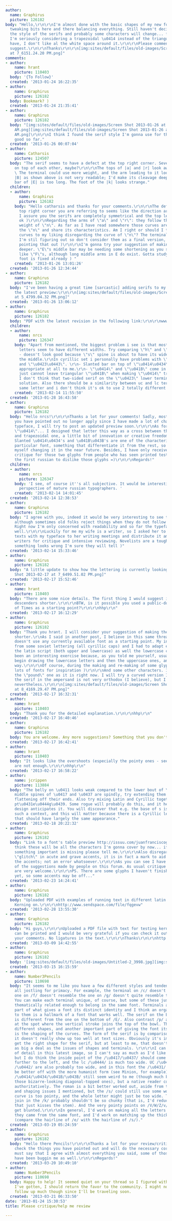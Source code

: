 ```yaml
---
author:
  name: Graphirus
  picture: 126182
body: "Hello,\r\n\r\nI'm almost done with the basic shapes of my new font and I'm
  tweaking bits here and there balancing everything. Still haven't decided yet on
  the style of the serifs and probably some characters will change... for example
  I'm seriously considering a trapezoidal \u0414 instead of the triangular one I currently
  have, I don't like al the white space around it.\r\n\r\nPlease comment, critique,
  suggest.\r\n\r\nThanks\r\n\r\n[img:sites/default/files/old-images/Screen Shot 2013-01-24
  at 7_6151.24.20 PM.png]"
comments:
- author:
    name: hrant
    picture: 110403
  body: '{To Follow}'
  created: '2013-01-24 16:22:35'
- author:
    name: Graphirus
    picture: 126182
  body: Bookmark? )
  created: '2013-01-24 21:35:41'
- author:
    name: Graphirus
    picture: 126182
  body: "[img:sites/default/files/old-images/Screen Shot 2013-01-26 at 4_4190.04.38
    AM.png][img:sites/default/files/old-images/Screen Shot 2013-01-26 at 4_6195.04.58
    AM.png]\r\n\r\nI think I found the serif style I'm gonna use for this font. Looking
    good so far."
  created: '2013-01-26 00:07:04'
- author:
    name: Catharsis
    picture: 124507
  body: "The serif seems to have a defect at the top right corner. Several points
    on top of each other, maybe?\r\n\r\nThe tops of |a| and |r| look awkward to me.
    \ The terminal could use more weight, and the arm leading to it looks stiff.\r\n\r\nThe
    |B| as shown above is not very readable; I'd make its cleavage deeper. The middle
    bar of |E| is too long. The foot of the |k| looks strange."
  children:
  - author:
      name: Graphirus
      picture: 126182
    body: "Hello catharsis and thanks for your comments.\r\n\r\nThe defect at the
      top right corner you are referring to seems like the direction arrow in FL,
      I assure you the serifs are completely symmetrical and the top left side is
      ok )\r\n\r\nRegarding the arms of \"a\" and \"r\": they follow the shape and
      weight of \"n\". As far as I have read somewhere those curves are born from
      the \"n\" and share its characteristics. Am I right or should I tweak those
      curves to my liking disregarding the curve of \"n\"? The terminals are something
      I'm stil figuring out so don't consider them as a final version, but kudos for
      pointing that out )\r\n\r\nI'm gonna try your suggestion of making \"B\"s cleavage
      deeper. \"E\"s middle bar may be needing some shortening as you suggest, something
      like \"F\"s, although long middle arms in E do exist. Gotta study the possibilities.\r\n\r\n\"k\"'s
      foot is fixed already ) "
    created: '2013-01-26 13:01:26'
  created: '2013-01-26 12:34:44'
- author:
    name: Graphirus
    picture: 126182
  body: "I've been having a great time [sarcastic] adding serifs to my glyphs ) Here
    the latest preview:\r\n\r\n[img:sites/default/files/old-images/Screen Shot 2013-01-26
    at 5_4799.04.32 PM.png]"
  created: '2013-01-26 13:06:12'
- author:
    name: Graphirus
    picture: 126182
  body: "PDF with the latest revision in the following link:\r\n\r\nwww.butterflyphoto.ru/testing/Test.pdf"
  children:
  - author:
      name: nrcs
      picture: 126347
    body: "Apart from mentioned, the biggest problem i see is that most stems on lowercase
      letters seem to have different widths. Try comparing \"h\" and \"f\" stems.\r\n\"Ss\"
      - doesn't look good because \"s\" spine is about to have its widest part in
      the middle.\r\nIn cyrillic set i personally have problems with \"\u0414\u0434\"
      and \"\u0423\u0443\". \r\n- Slanted bar on top of \"\u0414\u0434\" doesn't seem
      appropriate at all to me.\r\n- \"\u0414\" and \"\u041B\" come in pair so you
      just cannot leave triangular \"\u041B\" when making \"\u0414\" trapezoidal.\r\n-
      I don't think that two-sided serif on the \"\u0423\" lower terminal is a good
      solution. Also there should be a similarity between uc and lc terminals of the
      same letter and i don't think it's ok to use 2 totally different types of terminals.\r\n"
    created: '2013-02-14 11:55:50'
  created: '2013-01-28 16:43:58'
- author:
    name: Graphirus
    picture: 126182
  body: "Hello nrcs!\r\n\r\nThanks a lot for your comments! Sadly, most of the things
    you have pointed out no longer apply since I have made a lot of changes to the
    typeface, I will try to post an updated preview soon.\r\n\r\nAs for the slanted
    \"\u0414\"... I designed that letter this way as a cross between the triangular
    and trapezoidal one, a little bit of innovation or creative freedom, if you prefer.
    Slanted \u0414\u0434's and \u041B\u043B's are one of the characteristics of this
    particular font, something that differentiate it from the rest, so I don't see
    myself changing it in the near future. Besides, I have only received positive
    critique for those two glyphs from people who has seen printed tests... you are
    the first russian to dislike those glyphs =)\r\n\r\nRegards!"
  children:
  - author:
      name: nrcs
      picture: 126347
    body: 'I see, of course it''s all subjective. It would be interesting to see the
      perspective of mature russian typographers. '
    created: '2013-02-14 14:01:45'
  created: '2013-02-14 12:38:53'
- author:
    name: Graphirus
    picture: 126182
  body: "I agree with you, indeed it would be very interesting to see their perspective,
    although sometimes old folks reject things when they do not follow conventions.
    Right now I'm only concerned with readability and so far the typeface is performing
    well.\r\n\r\nLuckily for me my wife is a writer, so I asked her to bring printed
    texts with my typeface to her writing meetings and distribute it among the other
    writers for critique and intensive reviewing. Novelists are a tough crowd, if
    something looks wrong I'm sure they will tell )"
  created: '2013-02-14 15:33:46'
- author:
    name: Graphirus
    picture: 126182
  body: "A little update to show how the lettering is currently looking:\r\n\r\n[img:sites/default/files/old-images/Screen
    Shot 2013-02-17 at 7_6499.51.02 PM.png]"
  created: '2013-02-17 15:52:46'
- author:
    name: hrant
    picture: 110403
  body: "There are some nice details. The first thing I would suggest is making the
    descenders shorter.\r\n\r\nBTW, is it possible you used a public-domain version
    of Times as a starting point?\r\n\r\nhhp\r\n"
  created: '2013-02-17 16:12:29'
- author:
    name: Graphirus
    picture: 126182
  body: "Thank you hrant. I will consider your suggestion of making the descenders
    shorter.\r\nAs I said in another post, I believe in this same thread, this font
    doesn't use any currently available font as a starting point. My inspiration came
    from some soviet lettering (all cyrillic caps) and I had to adapt everything to
    the latin script (both upper and lowercase) as well the lowercase cyrillic. It's
    been an interesting exercise because, as you told me yourself, usually designers
    begin drawing the lowercase letters and then the uppercase ones, and not the other
    way.\r\n\r\nOf course, during the making and re-making of some glyphs I have checked
    lots of fonts for inspiration )\r\n\r\nAnd some other characters. I'm not liking
    the \"pound\" one as it is right now. I will try a curved version I guess. Also
    the serif in the ampersand is not very orthodox (I believe), but I like the detail
    nevertheless.\r\n\r\n[img:sites/default/files/old-images/Screen Shot 2013-02-17
    at 8_4169.29.47 PM.png]"
  created: '2013-02-17 16:32:31'
- author:
    name: hrant
    picture: 110403
  body: "Thank you for the detailed explanation.\r\n\r\nhhp\r\n"
  created: '2013-02-17 16:40:46'
- author:
    name: Graphirus
    picture: 126182
  body: You are welcome. Any more suggestions? Something that you don't like?
  created: '2013-02-17 16:42:41'
- author:
    name: hrant
    picture: 110403
  body: "It looks like the overshoots (especially the pointy ones - see the \"v\")
    are not enough.\r\n\r\nhhp\r\n"
  created: '2013-02-17 16:58:22'
- author:
    name: jcrippen
    picture: 113884
  body: "The belly on \u0411 looks weak compared to the lower bout of \u0412. The
    middle spines of \u0417 and \u0437 are spindly, try extending them a bit and maybe
    flattening off their ends. Also try mixing Latin and Cyrillic together: v\u0433e\u0436\u0437s\u0445,
    pt\u0431e\u0444g\u0439. Some rogue will probably do this, and it helps if your
    design anticipates it. You will discover that e.g. the base of s is too thin in
    such a context, and this will matter because there is a Cyrillic letter \u0455
    that should have largely the same appearance."
  created: '2013-02-18 20:22:32'
- author:
    name: Graphirus
    picture: 126182
  body: "Link to a font's table preview http://issuu.com/juanfranciscogarrido/docs/printfont?mode=window\r\nI
    think these will be all the characters I'm gonna cover by now... if you think
    something important is missing please tell me.\r\n\r\nAlso disregard the little
    \"glitch\" in acute and grave accents, it is in fact a mark to aid me in positioning
    the accents; not an error whatsoever.\r\n\r\nAs you can see I have adopted many
    of the suggestions made by people on this forum. As usual critique and suggestions
    are very welcome.\r\n\r\nPS. There are some glyphs I haven't finished tweaking
    yet, so some accents may be off..."
  created: '2013-02-23 14:24:41'
- author:
    name: Graphirus
    picture: 126182
  body: "Uploaded PDF with examples of running text in different latin languages.
    Kerning on.\r\n\r\nhttp://www.sendspace.com/file/fqgevw"
  created: '2013-02-28 13:55:30'
- author:
    name: Graphirus
    picture: 126182
  body: "Hi guys,\r\n\r\nUploaded a PDF file with text for testing kerning. The file
    can be printed and I would be very grateful if you can check it out and give me
    your comments. No ligatures in the text.\r\n\r\nThanks\r\n\r\nhttp://www.sendspace.com/file/konpu0"
  created: '2013-03-09 14:42:55'
- author:
    name: Graphirus
    picture: 126182
  body: '[img:sites/default/files/old-images/Untitled-2_3998.jpg][img:sites/default/files/old-images/Untitled-1_5498.jpg]'
  created: '2013-03-15 16:15:59'
- author:
    name: Number3Pencils
    picture: 110698
  body: "It seems to me like you have a few different styles and tendencies that are
    all jostling for primacy. For example, the terminal on /c/ doesn't resemble the
    one on /f/ doesn't resemble the one on /g/ doesn't quite resemble the one on /r/.
    You can make each terminal unique, of course, but some of these just don't seem
    thematically related enough to belong in the same font. Terminals are a large
    part of what gives a font its distinct identity and I think an organized approach
    to them is a hallmark of a font that works well. The serif on the bottom of /L/
    is different from the one on the bottom of /E/. Also contrast /p/ and /n/, looking
    at the spot where the vertical stroke joins the top of the bowl. They're totally
    different shapes, and another important part of giving the font its character
    is the shaping of the curves. The form of the serif is by comparison minor, since
    it doesn't really show up too well at text sizes. Obviously it's important to
    get the right shape for the serif, but at least to me, that doesn't seem like
    as big a deal as the issues of shapes and terminals. \r\n\r\nI can't see a lot
    of detail in this latest image, so I can't say as much as I'd like about the Cyrillic,
    but I do think the inside point of the /\u0417/\u0437/ should come over a lot
    further to the left, and the lc /\u0444/ is much too wide. UC /\u0423/ and lc
    /\u0442/ are also probably too wide, and in this font the /\u0431/ would probably
    be better off with the more humanist form (see Minion, for example). The hybrid
    /\u0414/\u0434/\u041B/\u043B/ still seem weird to me (though much better than
    those bizarre-looking diagonal-topped ones), but a native reader could opine more
    authoritatively. The roman is a bit better worked out, aside from the thematic
    and shaping issues I mentioned, but the /s/ could still use some work. Its left
    curve is too pointy, and the whole letter might just be too wide. The four-way
    join in the /k/ probably shouldn't be so chunky (that is, I'd reduce it to a point
    that just kisses the stem). And the very pointy points on /V/W/Z/v/w/z ought to
    get blunted.\r\n\r\nIn general, I'd work on making all the letters look more like
    they came from the same font, and I'd work on matching up the thicknesses optically
    (compare the hairline of /e/ with the hairline of /s/)."
  created: '2013-03-19 05:24:59'
- author:
    name: Graphirus
    picture: 126182
  body: "Hello there Pencils!\r\n\r\nThanks a lot for your review/critique! I'm gonna
    check the things you have pointed out and will do the necessary corrections. I
    must say that I agree with almost everything you said, some of those problems
    have been buggin me as well.\r\n\r\nRegards!"
  created: '2013-03-20 10:49:10'
- author:
    name: Number3Pencils
    picture: 110698
  body: Happy to help! It seemed quiet on your thread so I figured with all the help
    I've gotten, I should return the favor to the community. I might not be able to
    follow up much though since I'll be traveling soon.
  created: '2013-03-21 06:33:50'
date: '2013-01-24 15:30:53'
title: Please critique/help me review

---
```


